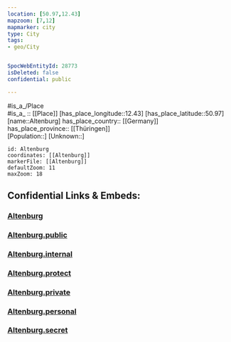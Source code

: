 ```yaml
---
location: [50.97,12.43] 
mapzoom: [7,12] 
mapmarker: city 
type: City
tags:
- geo/City


SpocWebEntityId: 28773
isDeleted: false
confidential: public

---
```

#is_a_/Place  
#is_a_ :: [[Place]] 
[has_place_longitude::12.43] 
[has_place_latitude::50.97] 
[name::Altenburg] 
has_place_country:: [[Germany]]  
has_place_province:: [[Thüringen]]  
[Population::] 
[Unknown::] 


```leaflet
id: Altenburg
coordinates: [[Altenburg]] 
markerFile: [[Altenburg]] 
defaultZoom: 11 
maxZoom: 18
```


## Confidential Links & Embeds: 

### [Altenburg](/_Standards/Earth/Continent/Europe/Europe~Central/Germany/Germany~East/Thüringen/counties~TH/Altenburger_Land/cities~Altenburger_Land/Altenburg.md) 

### [Altenburg.public](/_public/Earth/Continent/Europe/Europe~Central/Germany/Germany~East/Thüringen/counties~TH/Altenburger_Land/cities~Altenburger_Land/Altenburg.public.md) 

### [Altenburg.internal](/_internal/Earth/Continent/Europe/Europe~Central/Germany/Germany~East/Thüringen/counties~TH/Altenburger_Land/cities~Altenburger_Land/Altenburg.internal.md) 

### [Altenburg.protect](/_protect/Earth/Continent/Europe/Europe~Central/Germany/Germany~East/Thüringen/counties~TH/Altenburger_Land/cities~Altenburger_Land/Altenburg.protect.md) 

### [Altenburg.private](/_private/Earth/Continent/Europe/Europe~Central/Germany/Germany~East/Thüringen/counties~TH/Altenburger_Land/cities~Altenburger_Land/Altenburg.private.md) 

### [Altenburg.personal](/_personal/Earth/Continent/Europe/Europe~Central/Germany/Germany~East/Thüringen/counties~TH/Altenburger_Land/cities~Altenburger_Land/Altenburg.personal.md) 

### [Altenburg.secret](/_secret/Earth/Continent/Europe/Europe~Central/Germany/Germany~East/Thüringen/counties~TH/Altenburger_Land/cities~Altenburger_Land/Altenburg.secret.md)

